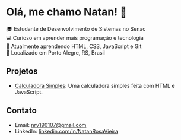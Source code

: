 # Olá, me chamo Natan! 👋

🎓 Estudante de Desenvolvimento de Sistemas no Senac  
💻 Curioso em aprender mais programação e tecnologia  
🌱 Atualmente aprendendo HTML, CSS, JavaScript e Git  
📍 Localizado em Porto Alegre, RS, Brasil

## Projetos

- [Calculadora Simples](https://github.com/Tandevrv/mini-calculadora.git): Uma calculadora simples feita com HTML e JavaScript.

## Contato

- Email: [nrv190107@gmail.com](mailto:nrv190107@gmail.com)
- LinkedIn: [linkedin.com/in/NatanRosaVieira](https://www.linkedin.com/in/Natan-Rosa-Vieira)
